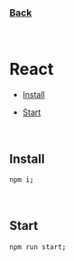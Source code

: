 ### [Back](../README.md)

<br>

# React

- [Install](#Install)

- [Start](#Start)

<br>

## Install

```zsh
npm i;
```

<br>

## Start

```zsh
npm run start;
```

<br>
